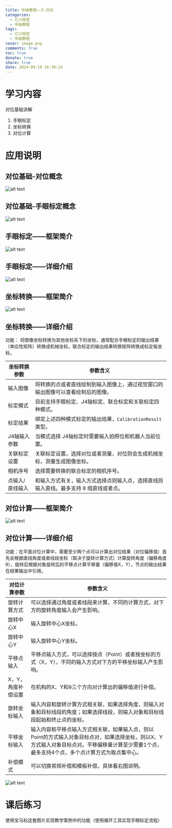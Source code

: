 ```yaml
---
title: 中级教程——3.对位
categories:
  - 汇川视觉
  - 中级教程
tags:
  - 汇川视觉
  - 中级教程
cover: image.png
comments: true
toc: true
donate: true
share: true
date: 2024-09-19 16:39:24
---
```


# 学习内容

对位基础讲解
1. 手眼标定
2. 坐标转换
3. 对位计算

# 应用说明

## 对位基础-对位概念

![alt text](image.png)

## 对位基础-手眼标定概念

![alt text](image-1.png)

## 手眼标定——框架简介

![alt text](image-2.png)

## 手眼标定——详细介绍

![alt text](image-3.png)

## 坐标转换——框架简介

![alt text](image-4.png)

## 坐标转换——详细介绍

功能：	将图像坐标转换为其他坐标系下的坐标，通常配合手眼标定的输出结果（单应性矩阵）转换成机械坐标，联合标定的输出结果转换矩阵转换成标定板坐标。

| 坐标转换参数     | 参数含义                                                                                       |
|------------------|------------------------------------------------------------------------------------------------|
| 输入图像         | 将转换的点或者直线绘制到输入图像上，通过视觉窗口的输出图像可以查看绘制后的图像。         |
| 标定模式         | 目前支持手眼标定、J4轴标定、联合标定和关联标定四种模式。                                   |
| 标定结果         | 绑定上述四种模式标定的输出结果，`CalibrationResult` 类型。                               |
| J4轴输入参数     | 当模式选择 J4轴标定时需要输入拍照位和机器人当前位置。                                     |
| 关联标定设置     | 关联标定设置，选择对位或者测量，对位则会生成机械坐标，测量生成图像坐标。                  |
| 相机序号         | 选择需要转换的联合标定的相机序号。                                                           |
| 点输入/直线输入  | 和输入方式有关，输入方式选择点则输入点，选择直线则输入直线。最多支持 8 组直线或者点。     |

## 对位计算——框架简介

![alt text](image-5.png)

## 对位计算——详细介绍

功能：在平面对位计算中，需要至少两个点可以计算出对位结果（对位偏移值）首先会根据直线角度或者线段坐标（取决于旋转计算方式）计算旋转角度（偏移角度θ），旋转后根据对象旋转后的平移点计算平移量（偏移值X，Y），节点的输出结果在结果输出中引用。

| 对位计算参数              | 参数含义                                                                                       |
|---------------------------|------------------------------------------------------------------------------------------------|
| 旋转计算方式              | 可以选择通过角度或者线段来计算，不同的计算方式，对下方的旋转角度输入会产生影响。            |
| 旋转中心X                | 输入旋转中心X坐标。                                                                          |
| 旋转中心Y                | 输入旋转中心Y坐标。                                                                          |
| 平移点输入                | 平移点输入方式，可以选择按点（Point）或者按坐标的方式（X，Y），不同的输入方式对下方的平移坐标输入产生影响。 |
| X，Y，角度补偿设置       | 在机构的X、Y和θ三个方向对计算出的偏移值进行补偿。                                           |
| 旋转坐标输入              | 输入内容和旋转计算方式相关联，如果选择角度，则输入对象和目标线段的角度；如果选择线段，则输入对象和目标线段起始和终止点的坐标。 |
| 平移坐标输入              | 输入内容和平移点输入方式相关联，如果输入点，则以Point的方式输入对象目标点对，如果选择坐标，则以X、Y方式输入对象目标点对。平移偏移量计算至少需要1个点，最多支持4个点，多个点计算方式为取点集中心。 |
| 补偿模式                  | 可以切换常规补偿和模板补偿，具体看右图说明。                                                |

![alt text](image-6.png)

# 课后练习

使用宝马标这套图片实现教学案例中的功能（使用循环工具实现手眼标定流程）


